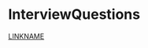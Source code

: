 # InterviewQuestions

<html xmlns:o="urn:schemas-microsoft-com:office:office"
xmlns:x="urn:schemas-microsoft-com:office:excel"
xmlns="http://www.w3.org/TR/REC-html40">
<head>

<style>
table, th, td {
    
    border-collapse: collapse;
	align: center;
}
</style>

</head>
<body>
<div>
<a href="LINK" target="_blank">LINKNAME</a>&nbsp;
</div>
</body>
</html>
